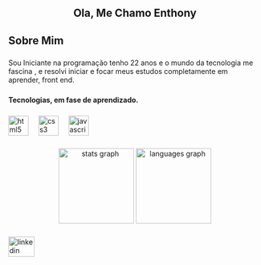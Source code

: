 <h2 align="center">Ola, Me Chamo Enthony</h2>

###

<h2 align="left">Sobre Mim</h2>

###

<p align="left">Sou Iniciante na programação tenho 22 anos e o mundo da tecnologia me fascina , e resolvi iniciar e focar meus estudos completamente em aprender, front end.</p>

###

<h4 align="left">Tecnologias, em fase de aprendizado.</h4>

###

<div align="left">
  <img src="https://skillicons.dev/icons?i=html" height="40" alt="html5 logo"  />
  <img width="12" />
  <img src="https://skillicons.dev/icons?i=css" height="40" alt="css3 logo"  />
  <img width="12" />
  <img src="https://skillicons.dev/icons?i=js" height="40" alt="javascript logo"  />
</div>

###

<div align="center">
  <img src="https://github-readme-stats.vercel.app/api?username=Enthony-Oliveira&hide_title=false&hide_rank=false&show_icons=false&include_all_commits=false&count_private=false&disable_animations=false&theme=aura&locale=en&hide_border=false&order=1" height="150" alt="stats graph"  />
  <img src="https://github-readme-stats.vercel.app/api/top-langs?username=Enthony-Oliveira&locale=en&hide_title=false&layout=compact&card_width=320&langs_count=5&theme=aura&hide_border=false&order=2" height="150" alt="languages graph"  />
</div>

###

<div align="left">
  <a href="https://www.linkedin.com/in/enthony-oliveira-83570322b/" target="_blank">
    <img src="https://raw.githubusercontent.com/maurodesouza/profile-readme-generator/master/src/assets/icons/social/linkedin/default.svg" width="52" height="40" alt="linkedin logo"  />
  </a>
</div>

###
